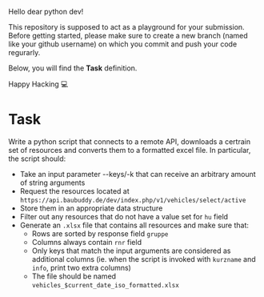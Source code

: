 Hello dear python dev!

This repository is supposed to act as a playground for your submission.
Before getting started, please make sure to create a new branch (named like your github username) on which you commit and push your code regurarly.

Below, you will find the **Task** definition.

Happy Hacking :computer:

# Task

Write a python script that connects to a remote API, downloads a certrain set of resources and converts them to a formatted excel file.
In particular, the script should:

- Take an input parameter --keys/-k that can receive an arbitrary amount of string arguments
- Request the resources located at `https://api.baubuddy.de/dev/index.php/v1/vehicles/select/active`
- Store them in an appropriate data structure
- Filter out any resources that do not have a value set for `hu` field
- Generate an `.xlsx` file that contains all resources and make sure that:
   - Rows are sorted by response field `gruppe`
   - Columns always contain `rnr` field
   - Only keys that match the input arguments are considered as additional columns (ie. when the script is invoked with `kurzname` and `info`, print two extra columns)
   - The file should be named `vehicles_$current_date_iso_formatted.xlsx`
